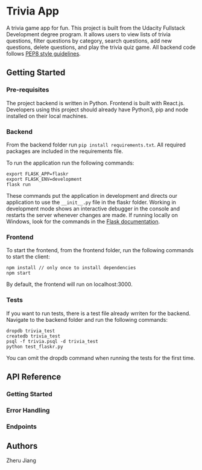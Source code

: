 # Trivia App
A trivia game app for fun. This project is built from the Udacity Fullstack Development degree program. It allows users to view lists of trivia questions, filter questions by category, search questions, add new questions, delete questions, and play the trivia quiz game.
All backend code follows [PEP8 style guidelines](https://www.python.org/dev/peps/pep-0008/).

## Getting Started

### Pre-requisites

The project backend is written in Python. Frontend is built with React.js.
Developers using this project should already have Python3, pip and node installed on their local machines.

### Backend

From the backend folder run `pip install requirements.txt`. All required packages are included in the requirements file. 

To run the application run the following commands: 
```
export FLASK_APP=flaskr
export FLASK_ENV=development
flask run
```
These commands put the application in development and directs our application to use the `__init__.py` file in the flaskr folder. Working in development mode shows an interactive debugger in the console and restarts the server whenever changes are made. If running locally on Windows, look for the commands in the [Flask documentation](http://flask.pocoo.org/docs/1.0/tutorial/factory/).

### Frontend

To start the frontend, from the frontend folder, run the following commands to start the client: 
```
npm install // only once to install dependencies
npm start 
```
By default, the frontend will run on localhost:3000.

### Tests

If you want to run tests, there is a test file already wrriten for the backend. Navigate to the backend folder and run the following commands:
```
dropdb trivia_test
createdb trivia_test
psql -f trivia.psql -d trivia_test
python test_flaskr.py
```
You can omit the dropdb command when running the tests for the first time.

## API Reference

### Getting Started

### Error Handling

### Endpoints

## Authors
Zheru Jiang
